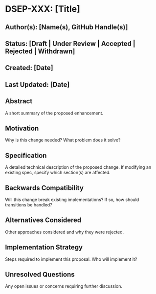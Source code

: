 # DSEP-XXX: [Title]
## **Author(s):** [Name(s), GitHub Handle(s)]
## **Status:** [Draft | Under Review | Accepted | Rejected | Withdrawn]
## **Created:** [Date]
## **Last Updated:** [Date]
## **Abstract**
A short summary of the proposed enhancement.

## **Motivation**
Why is this change needed? What problem does it solve?

## **Specification**
A detailed technical description of the proposed change. If modifying an existing spec, specify which section(s) are affected.

## **Backwards Compatibility**
Will this change break existing implementations? If so, how should transitions be handled?

## **Alternatives Considered**
Other approaches considered and why they were rejected.

## **Implementation Strategy**
Steps required to implement this proposal. Who will implement it?

## **Unresolved Questions**
Any open issues or concerns requiring further discussion.
```
